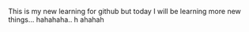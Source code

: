This is my new learning for github
but today I will be learning more new things... hahahaha.. h ahahah